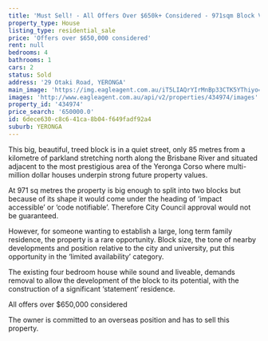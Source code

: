 ```yaml
---
title: 'Must Sell! - All Offers Over $650k+ Considered - 971sqm Block Very Close to Corso'
property_type: House
listing_type: residential_sale
price: 'Offers over $650,000 considered'
rent: null
bedrooms: 4
bathrooms: 1
cars: 2
status: Sold
address: '29 Otaki Road, YERONGA'
main_image: 'https://img.eagleagent.com.au/iT5LIAQrYIrMnBp33CTK5YThiyo=/1280x854/smart/https://s3-us-west-2.amazonaws.com/eagleagent-orig/images/6819452/105781628-image-M.jpg'
images: 'http://www.eagleagent.com.au/api/v2/properties/434974/images'
property_id: '434974'
price_search: '650000.0'
id: 6dece630-c8c6-41ca-8b04-f649fadf92a4
suburb: YERONGA
---
```

This big, beautiful, treed block is in a quiet street, only 85 metres from a kilometre of parkland stretching north along the Brisbane River and situated adjacent to the most prestigious area of the Yeronga Corso where multi-million dollar houses underpin strong future property values.

At 971 sq metres the property is big enough to split into two blocks but because of its shape it would come under the heading of ‘impact accessible’ or ‘code notifiable’. Therefore City Council approval would not be guaranteed.

However, for someone wanting to establish a large, long term family residence, the property is a rare opportunity. Block size, the tone of nearby developments and position relative to the city and university, put this opportunity in the ‘limited availability’ category.

The existing four bedroom house while sound and liveable, demands removal to allow the development of the block to its potential, with the construction of a significant ‘statement’ residence.

All offers over $650,000 considered

The owner is committed to an overseas position and has to sell this property.